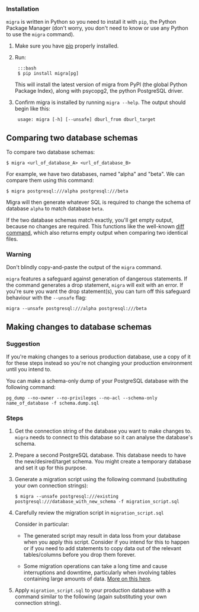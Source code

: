 ### Installation

`migra` is written in Python so you need to install it with `pip`, the Python Package Manager (don't worry, you don't need to know or use any Python to use the `migra` command).

1. Make sure you have [pip](https://pip.pypa.io/en/stable/installing/) properly installed.

2. Run:

        :::bash
        $ pip install migra[pg]

    This will install the latest version of migra from PyPI (the global Python Package Index), along with psycopg2, the python PostgreSQL driver.

3. Confirm migra is installed by running `migra --help`. The output should begin like this:

        usage: migra [-h] [--unsafe] dburl_from dburl_target

## Comparing two database schemas

To compare two database schemas:

    $ migra <url_of_database_A> <url_of_database_B>

For example, we have two databases, named "alpha" and "beta". We can compare them using this command:

    $ migra postgresql:///alpha postgresql:///beta

Migra will then generate whatever SQL is required to change the schema of database `alpha` to match database `beta`.

If the two database schemas match exactly, you'll get empty output, because no changes are required. This functions like the well-known [diff command](https://en.wikipedia.org/wiki/Diff_utility), which also returns empty output when comparing two identical files.

### Warning

Don't blindly copy-and-paste the output of the `migra` command.

`migra` features a safeguard against generation of dangerous statements. If the command generates a drop statement, `migra` will exit with an error. If you're sure you want the drop statement(s), you can turn off this safeguard behaviour with the `--unsafe` flag:

    migra --unsafe postgresql:///alpha postgresql:///beta

## Making changes to database schemas

### Suggestion

If you're making changes to a serious production database, use a copy of it for these steps instead so you're not changing your production environment until you intend to.

You can make a schema-only dump of your PostgreSQL database with the following command:

    pg_dump --no-owner --no-privileges --no-acl --schema-only name_of_database -f schema.dump.sql

### Steps

1. Get the connection string of the database you want to make changes to. `migra` needs to connect to this database so it can analyse the database's schema.

2. Prepare a second PostgreSQL database. This database needs to have the new/desired/target schema. You might create a temporary database and set it up for this purpose.

3. Generate a migration script using the following command (substituting your own connection strings):

    ```
    $ migra --unsafe postgresql:///existing postgresql:///database_with_new_schema -f migration_script.sql
    ```

4. Carefully review the migration script in `migration_script.sql`

    Consider in particular:

    - The generated script may result in data loss from your database when you apply this script. Consider if you intend for this to happen or if you need to add statements to copy data out of the relevant tables/columns before you drop them forever.

    - Some migration operations can take a long time and cause interruptions and downtime, particularly when involving tables containing large amounts of data. [More on this here](/link).

5. Apply `migration_script.sql` to your production database with a command similar to the following (again substituting your own connection string).

    ```psql postgresql://production -1 -f migration_script.sql
    ```
